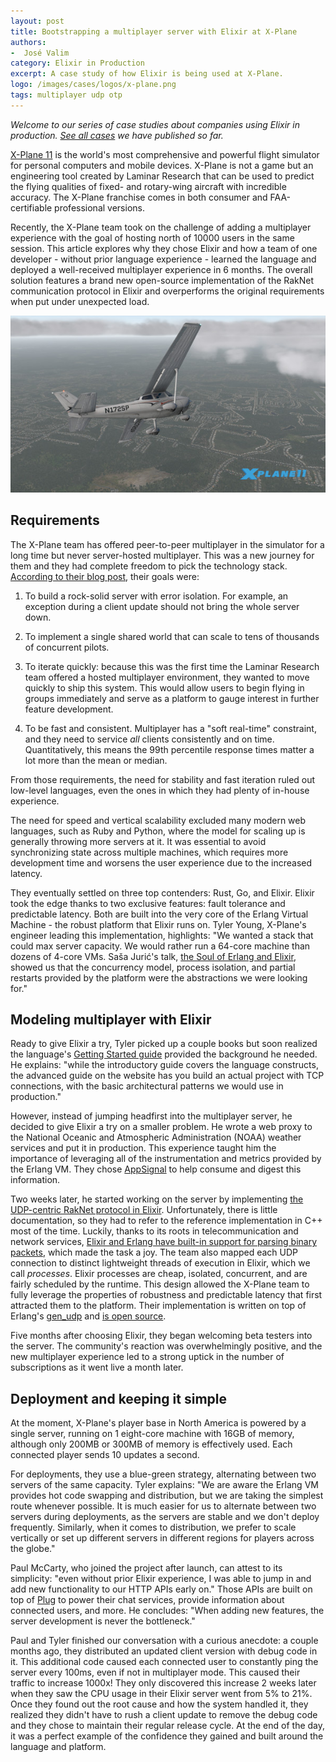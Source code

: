 ```yaml
---
layout: post
title: Bootstrapping a multiplayer server with Elixir at X-Plane
authors:
-  José Valim
category: Elixir in Production
excerpt: A case study of how Elixir is being used at X-Plane.
logo: /images/cases/logos/x-plane.png
tags: multiplayer udp otp
---
```


*Welcome to our series of case studies about companies using Elixir in production. [See all cases](/cases.html) we have published so far.*

[X-Plane 11](https://www.x-plane.com/) is the world's most comprehensive and powerful flight simulator for personal computers and mobile devices. X-Plane is not a game but an engineering tool created by Laminar Research that can be used to predict the flying qualities of fixed- and rotary-wing aircraft with incredible accuracy. The X-Plane franchise comes in both consumer and FAA-certifiable professional versions.

Recently, the X-Plane team took on the challenge of adding a multiplayer experience with the goal of hosting north of 10000 users in the same session. This article explores why they chose Elixir and how a team of one developer - without prior language experience - learned the language and deployed a well-received multiplayer experience in 6 months. The overall solution features a brand new open-source implementation of the RakNet communication protocol in Elixir and overperforms the original requirements when put under unexpected load.

![X-Plane](/images/cases/bg/x-plane.jpg)

## Requirements

The X-Plane team has offered peer-to-peer multiplayer in the simulator for a long time but never server-hosted multiplayer. This was a new journey for them and they had complete freedom to pick the technology stack. [According to their blog post](https://developer.x-plane.com/2021/01/have-you-heard-the-good-news-about-elixir/), their goals were:

1. To build a rock-solid server with error isolation. For example, an exception during a client update should not bring the whole server down.

2. To implement a single shared world that can scale to tens of thousands of concurrent pilots.

3. To iterate quickly: because this was the first time the Laminar Research team offered a hosted multiplayer environment, they wanted to move quickly to ship this system. This would allow users to begin flying in groups immediately and serve as a platform to gauge interest in further feature development. 

4. To be fast and consistent. Multiplayer has a "soft real-time" constraint, and they need to service _all_ clients consistently and on time. Quantitatively, this means the 99th percentile response times matter a lot more than the mean or median.

From those requirements, the need for stability and fast iteration ruled out low-level languages, even the ones in which they had plenty of in-house experience.

The need for speed and vertical scalability excluded many modern web languages, such as Ruby and Python, where the model for scaling up is generally throwing more servers at it. It was essential to avoid synchronizing state across multiple machines, which requires more development time and worsens the user experience due to the increased latency.

They eventually settled on three top contenders: Rust, Go, and Elixir. Elixir took the edge thanks to two exclusive features: fault tolerance and predictable latency. Both are built into the very core of the Erlang Virtual Machine - the robust platform that Elixir runs on. Tyler Young, X-Plane's engineer leading this implementation, highlights: "We wanted a stack that could max server capacity. We would rather run a 64-core machine than dozens of 4-core VMs. Saša Jurić's talk, [the Soul of Erlang and Elixir](https://www.youtube.com/watch?v=JvBT4XBdoUE), showed us that the concurrency model, process isolation, and partial restarts provided by the platform were the abstractions we were looking for."

## Modeling multiplayer with Elixir

Ready to give Elixir a try, Tyler picked up a couple books but soon realized the language's [Getting Started guide](https://hexdocs.pm/elixir/introduction.html) provided the background he needed. He explains: "while the introductory guide covers the language constructs, the advanced guide on the website has you build an actual project with TCP connections, with the basic architectural patterns we would use in production."

However, instead of jumping headfirst into the multiplayer server, he decided to give Elixir a try on a smaller problem. He wrote a web proxy to the National Oceanic and Atmospheric Administration (NOAA) weather services and put it in production. This experience taught him the importance of leveraging all of the instrumentation and metrics provided by the Erlang VM. They chose [AppSignal](https://www.appsignal.com/) to help consume and digest this information.

Two weeks later, he started working on the server by implementing [the UDP-centric RakNet protocol in Elixir](https://en.wikipedia.org/wiki/RakNet). Unfortunately, there is little documentation, so they had to refer to the reference implementation in C++ most of the time. Luckily, thanks to its roots in telecommunication and network services, [Elixir and Erlang have built-in support for parsing binary packets](https://hexdocs.pm/elixir/Kernel.SpecialForms.html#%3C%3C%3E%3E/1), which made the task a joy. The team also mapped each UDP connection to distinct lightweight threads of execution in Elixir, which we call _processes_. Elixir processes are cheap, isolated, concurrent, and are fairly scheduled by the runtime. This design allowed the X-Plane team to fully leverage the properties of robustness and predictable latency that first attracted them to the platform. Their implementation is written on top of Erlang's [gen_udp](http://www.erlang.org/doc/man/gen_udp.html) and [is open source](https://github.com/X-Plane/elixir-raknet).

Five months after choosing Elixir, they began welcoming beta testers into the server. The community's reaction was overwhelmingly positive, and the new multiplayer experience led to a strong uptick in the number of subscriptions as it went live a month later.

## Deployment and keeping it simple

At the moment, X-Plane's player base in North America is powered by a single server, running on 1 eight-core machine with 16GB of memory, although only 200MB or 300MB of memory is effectively used. Each connected player sends 10 updates a second.

For deployments, they use a blue-green strategy, alternating between two servers of the same capacity. Tyler explains: "We are aware the Erlang VM provides hot code swapping and distribution, but we are taking the simplest route whenever possible. It is much easier for us to alternate between two servers during deployments, as the servers are stable and we don't deploy frequently. Similarly, when it comes to distribution, we prefer to scale vertically or set up different servers in different regions for players across the globe."

Paul McCarty, who joined the project after launch, can attest to its simplicity: "even without prior Elixir experience, I was able to jump in and add new functionality to our HTTP APIs early on." Those APIs are built on top of [Plug](http://github.com/elixir-lang/plug) to power their chat services, provide information about connected users, and more. He concludes: "When adding new features, the server development is never the bottleneck."

Paul and Tyler finished our conversation with a curious anecdote: a couple months ago, they distributed an updated client version with debug code in it. This additional code caused each connected user to constantly ping the server every 100ms, even if not in multiplayer mode. This caused their traffic to increase 1000x! They only discovered this increase 2 weeks later when they saw the CPU usage in their Elixir server went from 5% to 21%. Once they found out the root cause and how the system handled it, they realized they didn't have to rush a client update to remove the debug code and they chose to maintain their regular release cycle. At the end of the day, it was a perfect example of the confidence they gained and built around the language and platform.
